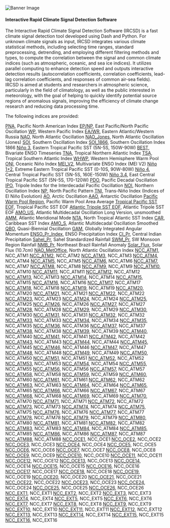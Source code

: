 ![Banner Image](assets/Global_Monthly_SPI.jpg)

#### Interactive Rapid Climate Signal Detection Software

The Interactive Rapid Climate Signal Detection Software (IRCSD) is a fast climate signal detection tool developed using Dash and Python. For unknown climate signals as input, IRCSD integrates various climate statistical methods, including selecting time ranges, standard preprocessing, detrending, and employing different filtering methods and types, to compute the correlation between the signal and common climate indices (such as atmospheric, oceanic, and sea ice indices). It utilizes parallel computing to enhance detection speed and outputs interactive detection results (autocorrelation coefficients, correlation coefficients, lead-lag correlation coefficients, and responses of common air-sea fields). IRCSD is aimed at students and researchers in atmospheric science, particularly in the field of climatology, as well as the public interested in meteorology, with the goal of helping to quickly identify potential source regions of anomalous signals, improving the efficiency of climate change research and reducing data processing time.

The following indices are provided:

[PNA](https://www.psl.noaa.gov/data/correlation/pna.data),
Pacific North American Index
[EP/NP](https://www.psl.noaa.gov/data/correlation/epo.data),
East Pacific/North Pacific Oscillation
[WP](https://www.psl.noaa.gov/data/correlation/wp.data),
Western Pacific Index
[EA/WR](https://www.psl.noaa.gov/data/correlation/ea.data),
Eastern Atlantic/Western Russia
[NAO](https://www.psl.noaa.gov/data/correlation/nao.data),
North Atlantic Oscillation
[NAO_Jones](https://www.psl.noaa.gov/data/correlation/jonesnao.data),
North Atlantic Oscillation (Jones)
[SOI](https://www.psl.noaa.gov/data/correlation/soi.data),
Southern Oscillation Index
[SOI_1866](https://climatedataguide.ucar.edu/sites/default/files/2024-04/darwin.anom_.txt),
Southern Oscillation Index 1866
[Niño 3](https://www.psl.noaa.gov/data/correlation/nina3.anom.data),
Eastern Tropical Pacific SST (5N-5S, 150W-90W)
[BEST](https://www.psl.noaa.gov/data/correlation/censo.long.data),
Bivariate ENSO Timeseries
[TNA](https://www.psl.noaa.gov/data/correlation/tna.data),
Tropical Northern Atlantic Index
[TSA](https://www.psl.noaa.gov/data/correlation/tsa.data),
Tropical Southern Atlantic Index
[WHWP](https://www.psl.noaa.gov/data/correlation/whwp.data),
Western Hemisphere Warm Pool
[ONI](https://www.psl.noaa.gov/data/correlation/oni.data),
Oceanic Niño Index
[MEI_V2](https://www.psl.noaa.gov/enso/mei/data/meiv2.data),
Multivariate ENSO Index (MEI V2)
[Niño 1+2](https://www.psl.noaa.gov/data/correlation/nina1.anom.data),
Extreme Eastern Tropical Pacific SST (0-10S, 90W-80W)
[Niño 4](https://www.psl.noaa.gov/data/correlation/nina4.anom.data),
Central Tropical Pacific SST (5N-5S, 160E-150W)
[Niño 3.4](https://www.psl.noaa.gov/data/correlation/nina34.anom.data),
East Central Tropical Pacific SST (5N-5S, 170-120W)
[PDO](https://www.psl.noaa.gov/data/correlation/pdo.data),
Pacific Decadal Oscillation
[IPO](https://www.psl.noaa.gov/data/timeseries/IPOTPI/ipotpi.hadisst2.data),
Tripole Index for the Interdecadal Pacific Oscillation
[NOI](https://www.psl.noaa.gov/data/correlation/noi.data),
Northern Oscillation Index
[NP](https://www.psl.noaa.gov/data/correlation/np.data),
North Pacific Pattern
[TNI](https://www.psl.noaa.gov/data/correlation/tni.data),
Trans-Niño Index (Indices of El Niño Evolution)
[AO](https://www.psl.noaa.gov/data/correlation/ao.data),
Arctic Oscillation
[AAO](https://www.psl.noaa.gov/data/correlation/aao.data),
Antarctic Oscillation
[Pacific Warm Pool Region](https://www.psl.noaa.gov/data/correlation/pacwarm.data),
Pacific Warm Pool Area Average
[Tropical Pacific SST EOF](https://psl.noaa.gov/data/correlation/eofpac.data),
Tropical Pacific SST EOF
[Atlantic Tripole SST EOF](https://www.psl.noaa.gov/data/correlation/atltri.data),
Atlantic Tripole SST EOF
[AMO_US](https://www.psl.noaa.gov/data/correlation/amon.us.data),
Atlantic Multidecadal Oscillation Long Version, unsmoothed
[AMM](https://www.psl.noaa.gov/data/timeseries/monthly/AMM/ammsst.data),
Atlantic Meridional Mode
[NTA](https://www.psl.noaa.gov/data/correlation/NTA_ersst.data),
North Tropical Atlantic SST Index
[CAR](https://www.psl.noaa.gov/data/correlation/CAR_ersst.data),
Caribbean SST Index
[AMO_S](https://www.psl.noaa.gov/data/correlation/amon.sm.data),
Atlantic Multidecadal Oscillation Smoothed
[QBO](https://www.psl.noaa.gov/data/correlation/qbo.data),
Quasi-Biennial Oscillation
[GAM](https://www.psl.noaa.gov/data/correlation/glaam.data.scaled),
Globally Integrated Angular Momentum
[ENSO_Pr_Index](https://www.psl.noaa.gov/data/correlation/espi.data),
ENSO Precipitation Index
[CI_Pr](https://www.psl.noaa.gov/data/correlation/indiamon.data),
Central Indian Precipitation
[Sahel_Pr](https://www.psl.noaa.gov/data/correlation/sahelrain.data),
Sahel Standardized Rainfall
[SWM_Pr](https://www.psl.noaa.gov/data/correlation/swmonsoon.data),
SW Monsoon Region Rainfall
[NMB_Pr](https://www.psl.noaa.gov/data/correlation/brazilrain.data),
Northeast Brazil Rainfall Anomaly
[Solar_Flux](https://www.psl.noaa.gov/data/correlation/solar.data),
Solar Flux (10.7cm)
[NAO_MetOffice](https://crudata.uea.ac.uk/cru/data/nao/nao_3dp.dat),
North Atlantic Oscillation Index
[NCC_ATM1](http://cmdp.ncc-cma.net/Monitoring/cn_index_130.php),
NCC_ATM1
[NCC_ATM2](http://cmdp.ncc-cma.net/Monitoring/cn_index_130.php),
NCC_ATM2
[NCC_ATM3](http://cmdp.ncc-cma.net/Monitoring/cn_index_130.php),
NCC_ATM3
[NCC_ATM4](http://cmdp.ncc-cma.net/Monitoring/cn_index_130.php),
NCC_ATM4
[NCC_ATM5](http://cmdp.ncc-cma.net/Monitoring/cn_index_130.php),
NCC_ATM5
[NCC_ATM6](http://cmdp.ncc-cma.net/Monitoring/cn_index_130.php),
NCC_ATM6
[NCC_ATM7](http://cmdp.ncc-cma.net/Monitoring/cn_index_130.php),
NCC_ATM7
[NCC_ATM8](http://cmdp.ncc-cma.net/Monitoring/cn_index_130.php),
NCC_ATM8
[NCC_ATM9](http://cmdp.ncc-cma.net/Monitoring/cn_index_130.php),
NCC_ATM9
[NCC_ATM10](http://cmdp.ncc-cma.net/Monitoring/cn_index_130.php),
NCC_ATM10
[NCC_ATM11](http://cmdp.ncc-cma.net/Monitoring/cn_index_130.php),
NCC_ATM11
[NCC_ATM12](http://cmdp.ncc-cma.net/Monitoring/cn_index_130.php),
NCC_ATM12
[NCC_ATM13](http://cmdp.ncc-cma.net/Monitoring/cn_index_130.php),
NCC_ATM13
[NCC_ATM14](http://cmdp.ncc-cma.net/Monitoring/cn_index_130.php),
NCC_ATM14
[NCC_ATM15](http://cmdp.ncc-cma.net/Monitoring/cn_index_130.php),
NCC_ATM15
[NCC_ATM16](http://cmdp.ncc-cma.net/Monitoring/cn_index_130.php),
NCC_ATM16
[NCC_ATM17](http://cmdp.ncc-cma.net/Monitoring/cn_index_130.php),
NCC_ATM17
[NCC_ATM18](http://cmdp.ncc-cma.net/Monitoring/cn_index_130.php),
NCC_ATM18
[NCC_ATM19](http://cmdp.ncc-cma.net/Monitoring/cn_index_130.php),
NCC_ATM19
[NCC_ATM20](http://cmdp.ncc-cma.net/Monitoring/cn_index_130.php),
NCC_ATM20
[NCC_ATM21](http://cmdp.ncc-cma.net/Monitoring/cn_index_130.php),
NCC_ATM21
[NCC_ATM22](http://cmdp.ncc-cma.net/Monitoring/cn_index_130.php),
NCC_ATM22
[NCC_ATM23](http://cmdp.ncc-cma.net/Monitoring/cn_index_130.php),
NCC_ATM23
[NCC_ATM24](http://cmdp.ncc-cma.net/Monitoring/cn_index_130.php),
NCC_ATM24
[NCC_ATM25](http://cmdp.ncc-cma.net/Monitoring/cn_index_130.php),
NCC_ATM25
[NCC_ATM26](http://cmdp.ncc-cma.net/Monitoring/cn_index_130.php),
NCC_ATM26
[NCC_ATM27](http://cmdp.ncc-cma.net/Monitoring/cn_index_130.php),
NCC_ATM27
[NCC_ATM28](http://cmdp.ncc-cma.net/Monitoring/cn_index_130.php),
NCC_ATM28
[NCC_ATM29](http://cmdp.ncc-cma.net/Monitoring/cn_index_130.php),
NCC_ATM29
[NCC_ATM30](http://cmdp.ncc-cma.net/Monitoring/cn_index_130.php),
NCC_ATM30
[NCC_ATM31](http://cmdp.ncc-cma.net/Monitoring/cn_index_130.php),
NCC_ATM31
[NCC_ATM32](http://cmdp.ncc-cma.net/Monitoring/cn_index_130.php),
NCC_ATM32
[NCC_ATM33](http://cmdp.ncc-cma.net/Monitoring/cn_index_130.php),
NCC_ATM33
[NCC_ATM34](http://cmdp.ncc-cma.net/Monitoring/cn_index_130.php),
NCC_ATM34
[NCC_ATM35](http://cmdp.ncc-cma.net/Monitoring/cn_index_130.php),
NCC_ATM35
[NCC_ATM36](http://cmdp.ncc-cma.net/Monitoring/cn_index_130.php),
NCC_ATM36
[NCC_ATM37](http://cmdp.ncc-cma.net/Monitoring/cn_index_130.php),
NCC_ATM37
[NCC_ATM38](http://cmdp.ncc-cma.net/Monitoring/cn_index_130.php),
NCC_ATM38
[NCC_ATM39](http://cmdp.ncc-cma.net/Monitoring/cn_index_130.php),
NCC_ATM39
[NCC_ATM40](http://cmdp.ncc-cma.net/Monitoring/cn_index_130.php),
NCC_ATM40
[NCC_ATM41](http://cmdp.ncc-cma.net/Monitoring/cn_index_130.php),
NCC_ATM41
[NCC_ATM42](http://cmdp.ncc-cma.net/Monitoring/cn_index_130.php),
NCC_ATM42
[NCC_ATM43](http://cmdp.ncc-cma.net/Monitoring/cn_index_130.php),
NCC_ATM43
[NCC_ATM44](http://cmdp.ncc-cma.net/Monitoring/cn_index_130.php),
NCC_ATM44
[NCC_ATM45](http://cmdp.ncc-cma.net/Monitoring/cn_index_130.php),
NCC_ATM45
[NCC_ATM46](http://cmdp.ncc-cma.net/Monitoring/cn_index_130.php),
NCC_ATM46
[NCC_ATM47](http://cmdp.ncc-cma.net/Monitoring/cn_index_130.php),
NCC_ATM47
[NCC_ATM48](http://cmdp.ncc-cma.net/Monitoring/cn_index_130.php),
NCC_ATM48
[NCC_ATM49](http://cmdp.ncc-cma.net/Monitoring/cn_index_130.php),
NCC_ATM49
[NCC_ATM50](http://cmdp.ncc-cma.net/Monitoring/cn_index_130.php),
NCC_ATM50
[NCC_ATM51](http://cmdp.ncc-cma.net/Monitoring/cn_index_130.php),
NCC_ATM51
[NCC_ATM52](http://cmdp.ncc-cma.net/Monitoring/cn_index_130.php),
NCC_ATM52
[NCC_ATM53](http://cmdp.ncc-cma.net/Monitoring/cn_index_130.php),
NCC_ATM53
[NCC_ATM54](http://cmdp.ncc-cma.net/Monitoring/cn_index_130.php),
NCC_ATM54
[NCC_ATM55](http://cmdp.ncc-cma.net/Monitoring/cn_index_130.php),
NCC_ATM55
[NCC_ATM56](http://cmdp.ncc-cma.net/Monitoring/cn_index_130.php),
NCC_ATM56
[NCC_ATM57](http://cmdp.ncc-cma.net/Monitoring/cn_index_130.php),
NCC_ATM57
[NCC_ATM58](http://cmdp.ncc-cma.net/Monitoring/cn_index_130.php),
NCC_ATM58
[NCC_ATM59](http://cmdp.ncc-cma.net/Monitoring/cn_index_130.php),
NCC_ATM59
[NCC_ATM60](http://cmdp.ncc-cma.net/Monitoring/cn_index_130.php),
NCC_ATM60
[NCC_ATM61](http://cmdp.ncc-cma.net/Monitoring/cn_index_130.php),
NCC_ATM61
[NCC_ATM62](http://cmdp.ncc-cma.net/Monitoring/cn_index_130.php),
NCC_ATM62
[NCC_ATM63](http://cmdp.ncc-cma.net/Monitoring/cn_index_130.php),
NCC_ATM63
[NCC_ATM64](http://cmdp.ncc-cma.net/Monitoring/cn_index_130.php),
NCC_ATM64
[NCC_ATM65](http://cmdp.ncc-cma.net/Monitoring/cn_index_130.php),
NCC_ATM65
[NCC_ATM66](http://cmdp.ncc-cma.net/Monitoring/cn_index_130.php),
NCC_ATM66
[NCC_ATM67](http://cmdp.ncc-cma.net/Monitoring/cn_index_130.php),
NCC_ATM67
[NCC_ATM68](http://cmdp.ncc-cma.net/Monitoring/cn_index_130.php),
NCC_ATM68
[NCC_ATM69](http://cmdp.ncc-cma.net/Monitoring/cn_index_130.php),
NCC_ATM69
[NCC_ATM70](http://cmdp.ncc-cma.net/Monitoring/cn_index_130.php),
NCC_ATM70
[NCC_ATM71](http://cmdp.ncc-cma.net/Monitoring/cn_index_130.php),
NCC_ATM71
[NCC_ATM72](http://cmdp.ncc-cma.net/Monitoring/cn_index_130.php),
NCC_ATM72
[NCC_ATM73](http://cmdp.ncc-cma.net/Monitoring/cn_index_130.php),
NCC_ATM73
[NCC_ATM74](http://cmdp.ncc-cma.net/Monitoring/cn_index_130.php),
NCC_ATM74
[NCC_ATM75](http://cmdp.ncc-cma.net/Monitoring/cn_index_130.php),
NCC_ATM75
[NCC_ATM76](http://cmdp.ncc-cma.net/Monitoring/cn_index_130.php),
NCC_ATM76
[NCC_ATM77](http://cmdp.ncc-cma.net/Monitoring/cn_index_130.php),
NCC_ATM77
[NCC_ATM78](http://cmdp.ncc-cma.net/Monitoring/cn_index_130.php),
NCC_ATM78
[NCC_ATM79](http://cmdp.ncc-cma.net/Monitoring/cn_index_130.php),
NCC_ATM79
[NCC_ATM80](http://cmdp.ncc-cma.net/Monitoring/cn_index_130.php),
NCC_ATM80
[NCC_ATM81](http://cmdp.ncc-cma.net/Monitoring/cn_index_130.php),
NCC_ATM81
[NCC_ATM82](http://cmdp.ncc-cma.net/Monitoring/cn_index_130.php),
NCC_ATM82
[NCC_ATM83](http://cmdp.ncc-cma.net/Monitoring/cn_index_130.php),
NCC_ATM83
[NCC_ATM84](http://cmdp.ncc-cma.net/Monitoring/cn_index_130.php),
NCC_ATM84
[NCC_ATM85](http://cmdp.ncc-cma.net/Monitoring/cn_index_130.php),
NCC_ATM85
[NCC_ATM86](http://cmdp.ncc-cma.net/Monitoring/cn_index_130.php),
NCC_ATM86
[NCC_ATM87](http://cmdp.ncc-cma.net/Monitoring/cn_index_130.php),
NCC_ATM87
[NCC_ATM88](http://cmdp.ncc-cma.net/Monitoring/cn_index_130.php),
NCC_ATM88
[NCC_OCE1](http://cmdp.ncc-cma.net/Monitoring/cn_index_130.php),
NCC_OCE1
[NCC_OCE2](http://cmdp.ncc-cma.net/Monitoring/cn_index_130.php),
NCC_OCE2
[NCC_OCE3](http://cmdp.ncc-cma.net/Monitoring/cn_index_130.php),
NCC_OCE3
[NCC_OCE4](http://cmdp.ncc-cma.net/Monitoring/cn_index_130.php),
NCC_OCE4
[NCC_OCE5](http://cmdp.ncc-cma.net/Monitoring/cn_index_130.php),
NCC_OCE5
[NCC_OCE6](http://cmdp.ncc-cma.net/Monitoring/cn_index_130.php),
NCC_OCE6
[NCC_OCE7](http://cmdp.ncc-cma.net/Monitoring/cn_index_130.php),
NCC_OCE7
[NCC_OCE8](http://cmdp.ncc-cma.net/Monitoring/cn_index_130.php),
NCC_OCE8
[NCC_OCE9](http://cmdp.ncc-cma.net/Monitoring/cn_index_130.php),
NCC_OCE9
[NCC_OCE10](http://cmdp.ncc-cma.net/Monitoring/cn_index_130.php),
NCC_OCE10
[NCC_OCE11](http://cmdp.ncc-cma.net/Monitoring/cn_index_130.php),
NCC_OCE11
[NCC_OCE12](http://cmdp.ncc-cma.net/Monitoring/cn_index_130.php),
NCC_OCE12
[NCC_OCE13](http://cmdp.ncc-cma.net/Monitoring/cn_index_130.php),
NCC_OCE13
[NCC_OCE14](http://cmdp.ncc-cma.net/Monitoring/cn_index_130.php),
NCC_OCE14
[NCC_OCE15](http://cmdp.ncc-cma.net/Monitoring/cn_index_130.php),
NCC_OCE15
[NCC_OCE16](http://cmdp.ncc-cma.net/Monitoring/cn_index_130.php),
NCC_OCE16
[NCC_OCE17](http://cmdp.ncc-cma.net/Monitoring/cn_index_130.php),
NCC_OCE17
[NCC_OCE18](http://cmdp.ncc-cma.net/Monitoring/cn_index_130.php),
NCC_OCE18
[NCC_OCE19](http://cmdp.ncc-cma.net/Monitoring/cn_index_130.php),
NCC_OCE19
[NCC_OCE20](http://cmdp.ncc-cma.net/Monitoring/cn_index_130.php),
NCC_OCE20
[NCC_OCE21](http://cmdp.ncc-cma.net/Monitoring/cn_index_130.php),
NCC_OCE21
[NCC_OCE22](http://cmdp.ncc-cma.net/Monitoring/cn_index_130.php),
NCC_OCE22
[NCC_OCE23](http://cmdp.ncc-cma.net/Monitoring/cn_index_130.php),
NCC_OCE23
[NCC_OCE24](http://cmdp.ncc-cma.net/Monitoring/cn_index_130.php),
NCC_OCE24
[NCC_OCE25](http://cmdp.ncc-cma.net/Monitoring/cn_index_130.php),
NCC_OCE25
[NCC_OCE26](http://cmdp.ncc-cma.net/Monitoring/cn_index_130.php),
NCC_OCE26
[NCC_EXT1](http://cmdp.ncc-cma.net/Monitoring/cn_index_130.php),
NCC_EXT1
[NCC_EXT2](http://cmdp.ncc-cma.net/Monitoring/cn_index_130.php),
NCC_EXT2
[NCC_EXT3](http://cmdp.ncc-cma.net/Monitoring/cn_index_130.php),
NCC_EXT3
[NCC_EXT4](http://cmdp.ncc-cma.net/Monitoring/cn_index_130.php),
NCC_EXT4
[NCC_EXT5](http://cmdp.ncc-cma.net/Monitoring/cn_index_130.php),
NCC_EXT5
[NCC_EXT6](http://cmdp.ncc-cma.net/Monitoring/cn_index_130.php),
NCC_EXT6
[NCC_EXT7](http://cmdp.ncc-cma.net/Monitoring/cn_index_130.php),
NCC_EXT7
[NCC_EXT8](http://cmdp.ncc-cma.net/Monitoring/cn_index_130.php),
NCC_EXT8
[NCC_EXT9](http://cmdp.ncc-cma.net/Monitoring/cn_index_130.php),
NCC_EXT9
[NCC_EXT10](http://cmdp.ncc-cma.net/Monitoring/cn_index_130.php),
NCC_EXT10
[NCC_EXT11](http://cmdp.ncc-cma.net/Monitoring/cn_index_130.php),
NCC_EXT11
[NCC_EXT12](http://cmdp.ncc-cma.net/Monitoring/cn_index_130.php),
NCC_EXT12
[NCC_EXT13](http://cmdp.ncc-cma.net/Monitoring/cn_index_130.php),
NCC_EXT13
[NCC_EXT14](http://cmdp.ncc-cma.net/Monitoring/cn_index_130.php),
NCC_EXT14
[NCC_EXT15](http://cmdp.ncc-cma.net/Monitoring/cn_index_130.php),
NCC_EXT15
[NCC_EXT16](http://cmdp.ncc-cma.net/Monitoring/cn_index_130.php),
NCC_EXT16

